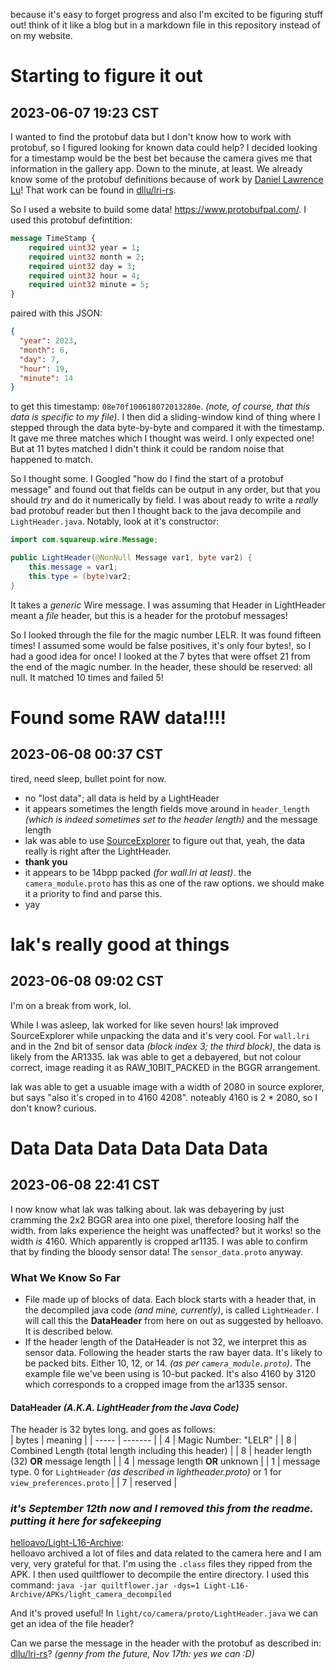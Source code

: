because it's easy to forget progress and also I'm excited to be figuring stuff out!
think of it like a blog but in a markdown file in this repository instead of on my
website.

# Starting to figure it out
## 2023-06-07 19:23 CST
I wanted to find the protobuf data but I don't know how to work with protobuf,
so I figured looking for known data could help? I decided looking for a timestamp
would be the best bet because the camera gives me that information in the gallery
app. Down to the minute, at least. We already know some of the protobuf definitions
because of work by [Daniel Lawrence Lu](https://github.com/dllu)! That work can be
found in [dllu/lri-rs](https://github.com/dllu/lri-rs).

[lri-rs_lightheader]: https://github.com/dllu/lri-rs/blob/main/proto/lightheader.proto#L77-L106

So I used a website to build some data! <https://www.protobufpal.com/>. I used this protobuf defintition:
```proto
message TimeStamp {
    required uint32 year = 1;
    required uint32 month = 2;
    required uint32 day = 3;
    required uint32 hour = 4;
    required uint32 minute = 5;
}
```

paired with this JSON:
```json
{
  "year": 2023,
  "month": 6,
  "day": 7,
  "hour": 19,
  "minute": 14
}
```

to get this timestamp: `08e70f100618072013280e`. *(note, of course, that this data is specific to my file)*.
I then did a sliding-window kind of thing where I stepped through the data byte-by-byte and compared it with
the timestamp. It gave me three matches which I thought was weird. I only expected one! But at 11 bytes
matched I didn't think it could be random noise that happened to match.

So I thought some. I Googled "how do I find the start of a protobuf message" and found out that fields can
be output in any order, but that you should *try* and do it numerically by field. I was about ready to write
a *really* bad protobuf reader but then I thought back to the java decompile and `LightHeader.java`. Notably,
look at it's constructor:
```java
import com.squareup.wire.Message;

public LightHeader(@NonNull Message var1, byte var2) {
	this.message = var1;
	this.type = (byte)var2;
}
```

It takes a *generic* Wire message. I was assuming that Header in LightHeader
meant a *file* header, but this is a header for the protobuf messages!

So I looked through the file for the magic number LELR. It was found fifteen times!
I assumed some would be false positives, it's only four bytes!, so I had a good idea
for once! I looked at the 7 bytes that were offset 21 from the end of the magic number.
In the header, these should be reserved: all null. It matched 10 times and failed 5!

# Found some RAW data!!!!
## 2023-06-08 00:37 CST
tired, need sleep, bullet point for now.
- no "lost data"; all data is held by a LightHeader
- it appears sometimes the length fields move around in `header_length` *(which is indeed sometimes set to the header length)* and the message length
- lak was able to use [SourceExplorer][se-dev] to figure out that, yeah, the data really is right after the LightHeader.
- **thank you**
- it appears to be 14bpp packed *(for wall.lri at least)*. the `camera_module.proto` has this as one of the raw options. we should make it a priority to find and parse this.
- yay

[se-dev]: https://github.com/LAK132/SourceExplorer/tree/dev

# lak's really good at things
## 2023-06-08 09:02 CST
I'm on a break from work, lol.

While I was asleep, lak worked for like seven hours! lak improved SourceExplorer while unpacking the data and it's very cool.
For `wall.lri` and in the 2nd bit of sensor data *(block index 3; the third block)*, the data is likely from the AR1335. lak
was able to get a debayered, but not colour correct, image reading it as RAW_10BIT_PACKED in the BGGR arrangement.

lak was able to get a usuable image with a width of 2080 in source explorer, but says "also it's croped in to 4160 4208". noteably 4160 is 2 * 2080, so I don't know? curious.

# Data Data Data Data Data Data
## 2023-06-08 22:41 CST
I now know what lak was talking about. lak was debayering by just cramming the 2x2 BGGR area into one pixel, therefore loosing half
the width. from laks experience the height was unaffected? but it works! so the width *is* 4160. Which apparently is cropped ar1135.
I was able to confirm that by finding the bloody sensor data! The `sensor_data.proto` anyway.

### What We Know So Far
- File made up of blocks of data. Each block starts with a header that, in the decompiled java code *(and mine, currently)*,
is called `LightHeader`. I will call this the **DataHeader** from here on out as suggested by helloavo. It is described below.
- If the header length of the DataHeader is not 32, we interpret this as sensor data. Following the header starts the raw bayer data. It's likely to be packed bits. Either 10, 12, or 14. *(as per `camera_module.proto`)*. The example file we've been using is 10-but packed. It's also 4160 by 3120 which corresponds to a cropped image from the ar1335 sensor.

#### DataHeader *(A.K.A. LightHeader from the Java Code)*
The header is 32 bytes long. and goes as follows:  
| bytes | meaning |
| ----- | ------- |
| 4     | Magic Number: "LELR" |
| 8     | Combined Length (total length including this header) |
| 8     | header length (32) **OR** message length |
| 4     | message length **OR** unknown |
| 1     | message type. 0 for `LightHeader` *(as described in lightheader.proto)* or 1 for `view_preferences.proto` |
| 7     | reserved |

### ***it's September 12th now and I removed this from the readme. putting it here for safekeeping***

[helloavo/Light-L16-Archive](https://github.com/helloavo/Light-L16-Archive):  
helloavo archived a lot of files and data related to the camera here and I am
very, very grateful for that. I'm using the `.class` files they ripped from the
APK. I then used quiltflower to decompile the entire directory. I used this
command: `java -jar quiltflower.jar -dgs=1 Light-L16-Archive/APKs/light_camera_decompiled`

And it's proved useful! In `light/co/camera/proto/LightHeader.java` we can get an idea
of the file header?

Can we parse the message in the header with the protobuf as described in: [dllu/lri-rs](https://github.com/dllu/lri-rs/blob/main/proto/lightheader.proto)? *(genny from the future, Nov 17th: yes we can :D)*